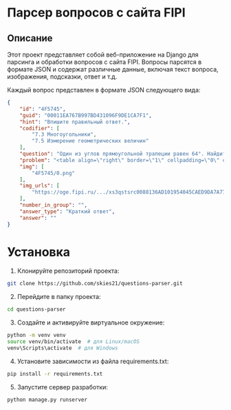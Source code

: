 # Парсер вопросов с сайта FIPI
## Описание
Этот проект представляет собой веб-приложение на Django для парсинга и обработки 
вопросов с сайта FIPI. Вопросы парсятся в формате JSON и содержат различные данные, 
включая текст вопроса, изображения, подсказки, ответ и т.д.

Каждый вопрос представлен в формате JSON следующего вида:
```json lines
{
    "id": "4F5745",
    "guid": "00011EA767B997BD431096F9DE1CA7F1",
    "hint": "Впишите правильный ответ.",
    "codifier": [
        "7.3 Многоугольники",
        "7.5 Измерение геометрических величин"
    ],
    "question": "Один из углов прямоугольной трапеции равен 64°. Найдите больший угол этой трапеции. Ответ дайте в градусах.",
    "problem": "<table align=\"right\" border=\"1\" cellpadding=\"0\" cellspacing=\"0\" class=\"MsoTableGrid\">...</table>",
    "img": [
        "4F5745/0.png"
    ],
    "img_urls": [
        "https://oge.fipi.ru/.../xs3qstsrc0088136AD101954045CAED9DA7A77650_1_1485782157.png"
    ],
    "number_in_group": "",
    "answer_type": "Краткий ответ",
    "answer": ""
}
```

# Установка
1. Клонируйте репозиторий проекта:
```bash
git clone https://github.com/skies21/questions-parser.git
```
2. Перейдите в папку проекта:
```bash
cd questions-parser
```
3. Создайте и активируйте виртуальное окружение:
```bash
python -m venv venv
source venv/bin/activate  # для Linux/macOS
venv\Scripts\activate  # для Windows
```
4. Установите зависимости из файла requirements.txt:
```bash
pip install -r requirements.txt
```
5. Запустите сервер разработки:
```bash
python manage.py runserver
```